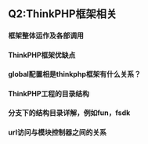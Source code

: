 ## Q2:ThinkPHP框架相关


#### 框架整体运作及各部调用			
#### ThinkPHP框架优缺点			
#### global配置相是thinkphp框架有什么关系？	
#### ThinkPHP工程的目录结构		
#### 分支下的结构目录详解，例如fun，fsdk
#### url访问与模块控制器之间的关系
